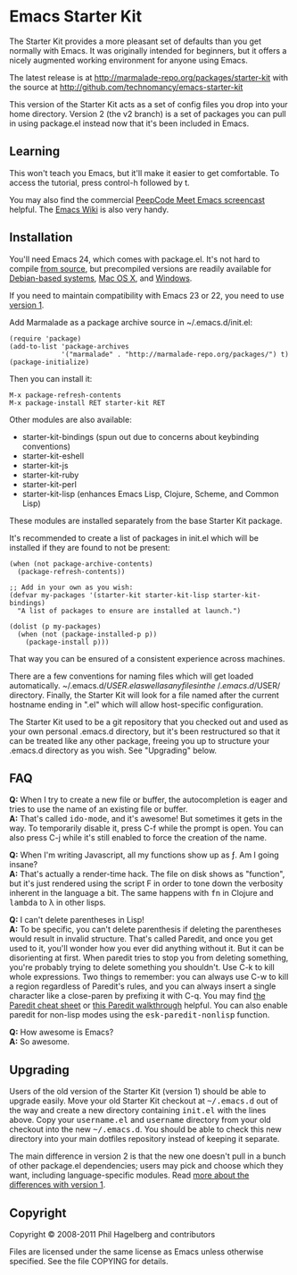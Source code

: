 # Emacs Starter Kit

The Starter Kit provides a more pleasant set of defaults than you get
normally with Emacs. It was originally intended for beginners, but it
offers a nicely augmented working environment for anyone using Emacs.

The latest release is at http://marmalade-repo.org/packages/starter-kit
with the source at http://github.com/technomancy/emacs-starter-kit

This version of the Starter Kit acts as a set of config files you drop
into your home directory. Version 2 (the v2 branch) is a set of
packages you can pull in using package.el instead now that it's been
included in Emacs.

## Learning

This won't teach you Emacs, but it'll make it easier to get
comfortable. To access the tutorial, press control-h followed by t.

You may also find the commercial [PeepCode Meet Emacs
screencast](http://peepcode.com/products/meet-emacs) helpful. The
[Emacs Wiki](http://emacswiki.org) is also very handy.

## Installation

You'll need Emacs 24, which comes with package.el. It's not hard to
compile [from source](http://github.com/emacsmirror/emacs), but
precompiled versions are readily available for
[Debian-based systems](http://emacs.naquadah.org/),
[Mac OS X](http://emacsformacosx.com/builds), and
[Windows](http://code.google.com/p/emacs-for-windows/updates/list).

If you need to maintain compatibility with Emacs 23 or 22, you need to
use [version 1](https://github.com/technomancy/emacs-starter-kit/tree/master).

Add Marmalade as a package archive source in ~/.emacs.d/init.el:

```Lisp
(require 'package)
(add-to-list 'package-archives
             '("marmalade" . "http://marmalade-repo.org/packages/") t)
(package-initialize)
````

Then you can install it:

    M-x package-refresh-contents
    M-x package-install RET starter-kit RET

Other modules are also available:

* starter-kit-bindings (spun out due to concerns about keybinding conventions)
* starter-kit-eshell
* starter-kit-js
* starter-kit-ruby
* starter-kit-perl
* starter-kit-lisp (enhances Emacs Lisp, Clojure, Scheme, and Common Lisp)

These modules are installed separately from the base Starter Kit package.

It's recommended to create a list of packages in init.el which will be
installed if they are found to not be present:

```Lisp
(when (not package-archive-contents)
  (package-refresh-contents))

;; Add in your own as you wish:
(defvar my-packages '(starter-kit starter-kit-lisp starter-kit-bindings)
  "A list of packages to ensure are installed at launch.")

(dolist (p my-packages)
  (when (not (package-installed-p p))
    (package-install p)))
```
That way you can be ensured of a consistent experience across machines.

There are a few conventions for naming files which will get loaded
automatically. ~/.emacs.d/$USER.el as well as any files in the
~/.emacs.d/$USER/ directory. Finally, the Starter Kit will look for a
file named after the current hostname ending in ".el" which will allow
host-specific configuration.

The Starter Kit used to be a git repository that you checked out and
used as your own personal .emacs.d directory, but it's been
restructured so that it can be treated like any other package, freeing
you up to structure your .emacs.d directory as you wish. See
"Upgrading" below.

## FAQ

**Q:** When I try to create a new file or buffer, the autocompletion is eager and tries to use the name of an existing file or buffer.  
**A:** That's called <tt>ido-mode</tt>, and it's awesome! But sometimes it
  gets in the way. To temporarily disable it, press C-f while the
  prompt is open. You can also press C-j while it's still enabled to
  force the creation of the name.

**Q:** When I'm writing Javascript, all my functions show up as ƒ. Am I going insane?  
**A:** That's actually a render-time hack. The file on disk shows as
  "function", but it's just rendered using the script F in order to
  tone down the verbosity inherent in the language a bit. The same
  happens with <tt>fn</tt> in Clojure and <tt>lambda</tt> to λ in
  other lisps.

**Q:** I can't delete parentheses in Lisp!  
**A:** To be specific, you can't delete parenthesis if deleting the
  parentheses would result in invalid structure. That's called
  Paredit, and once you get used to it, you'll wonder how you ever did
  anything without it. But it can be disorienting at first. When
  paredit tries to stop you from deleting something, you're probably
  trying to delete something you shouldn't. Use C-k to kill whole
  expressions. Two things to remember: you can always use C-w to kill
  a region regardless of Paredit's rules, and you can always insert a
  single character like a close-paren by prefixing it with C-q. You
  may find
  [the Paredit cheat sheet](http://www.emacswiki.org/emacs/PareditCheatsheet)
  or
  [this Paredit walkthrough](https://github.com/technomancy/paredit-screencast/blob/master/outline.markdown)
  helpful. You can also enable paredit for non-lisp modes using the
  <tt>esk-paredit-nonlisp</tt> function.

**Q:** How awesome is Emacs?  
**A:** So awesome.

## Upgrading

Users of the old version of the Starter Kit (version 1) should be able
to upgrade easily. Move your old Starter Kit checkout at
<tt>~/.emacs.d</tt> out of the way and create a new directory
containing <tt>init.el</tt> with the lines above. Copy your
<tt>username.el</tt> and <tt>username</tt> directory from your old
checkout into the new <tt>~/.emacs.d</tt>. You should be able to check
this new directory into your main dotfiles repository instead of
keeping it separate.

The main difference in version 2 is that the new one doesn't pull in a
bunch of other package.el dependencies; users may pick and choose
which they want, including language-specific modules. Read
[more about the differences with version 1](http://technomancy.us/153).

## Copyright

Copyright © 2008-2011 Phil Hagelberg and contributors

Files are licensed under the same license as Emacs unless otherwise
specified. See the file COPYING for details.
